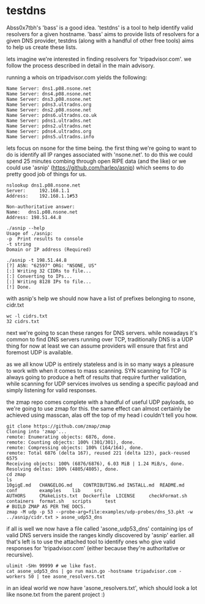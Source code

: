 testdns
=======

Abss0x7tbh's 'bass' is a good idea. 'testdns' is a tool to help identify valid resolvers for a given hostname. 'bass' 
aims to provide lists of resolvers for a given DNS provider, testdns (along with a handful of other free tools) aims to 
help us create these lists.

lets imagine we're interested in finding resolvers for 'tripadvisor.com'. we follow the process described in detail in 
the main advisory.

running a whois on tripadvisor.com yields the following:

    Name Server: dns1.p08.nsone.net
    Name Server: dns4.p08.nsone.net
    Name Server: dns3.p08.nsone.net
    Name Server: pdns3.ultradns.org
    Name Server: dns2.p08.nsone.net
    Name Server: pdns6.ultradns.co.uk
    Name Server: pdns1.ultradns.net
    Name Server: pdns2.ultradns.net
    Name Server: pdns4.ultradns.org
    Name Server: pdns5.ultradns.info

lets focus on nsone for the time being. the first thing we're going to want to do is identify all IP ranges associated 
with 'nsone.net'. to do this we could spend 25 minutes combing through open RIPE data (and the like) or we could use 
'asnip' (https://github.com/harleo/asnip) which seems to do pretty good job of things for us.

    nslookup dns1.p08.nsone.net
    Server:		192.168.1.1
    Address:	192.168.1.1#53
    
    Non-authoritative answer:
    Name:	dns1.p08.nsone.net
    Address: 198.51.44.8

    ./asnip --help
    Usage of ./asnip:
    -p	Print results to console
    -t string
    Domain or IP address (Required)

    ./asnip -t 198.51.44.8
    [?] ASN: "62597" ORG: "NSONE, US"
    [:] Writing 32 CIDRs to file...
    [:] Converting to IPs...
    [:] Writing 8128 IPs to file...
    [!] Done.

with asnip's help we should now have a list of prefixes belonging to nsone, cidr.txt
     
    wc -l cidrs.txt
    32 cidrs.txt

next we're going to scan these ranges for DNS servers. while nowadays it's common to find DNS servers running over TCP, 
traditionally DNS is a UDP thing for now at least we can assume providers will ensure that first and foremost UDP is 
available.

as we all know UDP is entirely stateless and is in so many ways a pleasure to work with when it comes to mass scanning.
SYN scanning for TCP is always going to produce a heft of results that require further validation, while scanning for 
UDP services involves us sending a specific payload and simply listening for valid responses.

the zmap repo comes complete with a handful of useful UDP payloads, so we're going to use zmap for this. the same effect
can almost certainly be achieved using masscan, alas off the top of my head i couldn't tell you how.
    
    git clone https://github.com/zmap/zmap
    Cloning into 'zmap'...
    remote: Enumerating objects: 6876, done.
    remote: Counting objects: 100% (301/301), done.
    remote: Compressing objects: 100% (164/164), done.
    remote: Total 6876 (delta 167), reused 221 (delta 123), pack-reused 6575
    Receiving objects: 100% (6876/6876), 6.03 MiB | 1.24 MiB/s, done.
    Resolving deltas: 100% (4805/4805), done.
    cd zmap
    ls
    10gigE.md	CHANGELOG.md	CONTRIBUTING.md	INSTALL.md	README.md	conf		examples	lib		src
    AUTHORS		CMakeLists.txt	Dockerfile	LICENSE		checkFormat.sh	containers	format.sh	scripts		test
    # BUILD ZMAP AS PER THE DOCS.
    zmap -M udp -p 53 --probe-arg=file:examples/udp-probes/dns_53.pkt -w ../asnip/cidr.txt > asone_udp53_dns

if all is well we now have a file called 'asone_udp53_dns' containing ips of valid DNS servers inside the ranges kindly 
discovered by 'asnip' earlier. all that's left is to use the attached tool to identify ones who give valid responses for
'tripadvisor.com' (either because they're authoritative or recursive).

    ulimit -SHn 99999 # we like fast.
    cat asone_udp53_dns | go run main.go -hostname tripadvisor.com -workers 50 | tee asone_resolvers.txt

in an ideal world we now have 'asone_resolvers.txt', which should look a lot like nsone.txt from the parent project :)